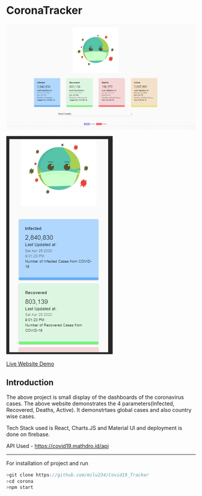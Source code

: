 # CoronaTracker

![webview](corona/landing_page_screenshot.PNG)

![mobileview](corona/mobileview.PNG)

[Live Website Demo](https://coronatracker-1cf6e.web.app/)

## Introduction

The above project is small display of the dashboards of the coronavirus cases. The above website demonstrates the 4 parameters(Infected, Recovered, Deaths, Active). It demonstrtaes global cases and also country wise cases.

Tech Stack used is  React, Charts.JS and Material UI and deployment is done on firebase.

API Used -  https://covid19.mathdro.id/api

---

For installation of project and run

```Javascript
>git clone https://github.com/milu234/Covid19_Tracker
>cd corona
>npm start
```

